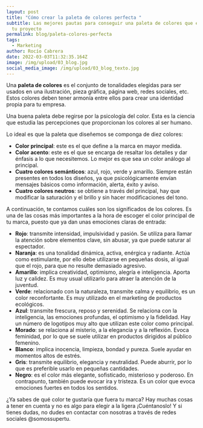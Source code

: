```yaml
---
layout: post
title: "Cómo crear la paleta de colores perfecta "
subtitle: Las mejores pautas para conseguir una paleta de colores que encaje con
  tu proyecto
permalink: blog/paleta-colores-perfecta
tags:
  - Marketing
author: Rocío Cabrera
date: 2022-03-03T11:32:35.164Z
image: /img/upload/03_blog.jpg
social_media_image: /img/upload/03_blog_texto.jpg
---
```

Una **paleta de colores** es el conjunto de tonalidades elegidas para ser usados en una ilustración, pieza gráfica, página web, redes sociales, etc. Estos colores deben tener armonía entre ellos para crear una identidad propia para tu empresa.

Una buena paleta debe regirse por la psicología del color. Esta es la ciencia que estudia las percepciones que proporcionan los colores al ser humano. 

Lo ideal es que la paleta que diseñemos se componga de diez colores: 

* **Color principal**: este es el que define a la marca en mayor medida.
* **Color acento**: este es el que se encarga de resaltar los detalles y dar énfasis a lo que necesitemos. Lo mejor es que sea un color análogo al principal.
* **Cuatro colores semánticos**: azul, rojo, verde y amarillo. Siempre están presentes en todos los diseños, ya que psicológicamente envían mensajes básicos como información, alerta, éxito y aviso.
* **Cuatro colores neutros**: se obtiene a través del principal, hay que modificar la saturación y el brillo y sin hacer modificaciones del tono.

A continuación, te contamos cuáles son los significados de los colores. Es una de las cosas más importantes a la hora de escoger el color principal de tu marca, puesto que ya dan unas emociones claras de entrada: 

* **Rojo**: transmite intensidad, impulsividad y pasión. Se utiliza para llamar la atención sobre elementos clave, sin abusar, ya que puede saturar al espectador. 
* **Naranja**: es una tonalidad dinámica, activa, enérgica y radiante. Actúa como estimulante, por ello debe utilizarse en pequeñas dosis, al igual que el rojo, para que no resulte demasiado agresivo. 
* **Amarillo**: implica creatividad, optimismo, alegría e inteligencia. Aporta luz y calidez. Es muy usual utilizarlo para atraer la atención de la juventud.
* **Verde**: relacionado con la naturaleza, transmite calma y equilibrio, es un color reconfortante. Es muy utilizado en el marketing de productos ecológicos. 
* **Azul**: transmite frescura, reposo y serenidad. Se relaciona con la inteligencia, las emociones profundas, el optimismo y la fidelidad. Hay un número de logotipos muy alto que utilizan este color como principal. 
* **Morado**: se relaciona al misterio, a la elegancia y a la reflexión. Evoca feminidad, por lo que se suele utilizar en productos dirigidos al público femenino.
* **Blanco**: implica inocencia, limpieza, bondad y pureza. Suele ayudar en momentos altos de estrés.
* **Gris**: transmite equilibrio, elegancia y neutralidad. Puede aburrir, por lo que es preferible usarlo en pequeñas cantidades. 
* **Negro**: es el color más elegante, sofisticado, misterioso y poderoso. En contrapunto, también puede evocar ira y tristeza. Es un color que evoca emociones fuertes en todos los sentidos. 

¿Ya sabes de qué color te gustaría que fuera tu marca? Hay muchas cosas a tener en cuenta y no es algo para elegir a la ligera ¡Cuéntanoslo! Y si tienes dudas, no dudes en contactar con nosotras a través de redes sociales @somossupertu.